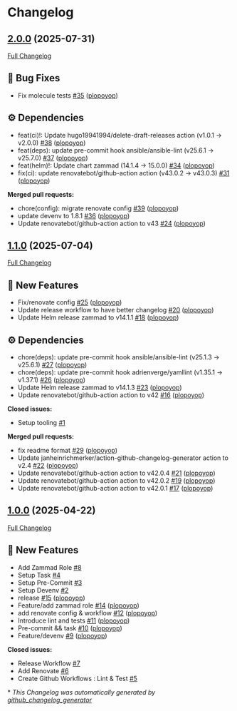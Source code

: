 # Changelog

## [2.0.0](https://github.com/plopoyop/ansible-collection-kubernetes_apps/tree/2.0.0) (2025-07-31)

[Full Changelog](https://github.com/plopoyop/ansible-collection-kubernetes_apps/compare/1.1.0...2.0.0)

## 🐛 Bug Fixes

- Fix molecule tests [\#35](https://github.com/plopoyop/ansible-collection-kubernetes_apps/pull/35) ([plopoyop](https://github.com/plopoyop))

## ⚙️ Dependencies

- feat\(ci\)!: Update hugo19941994/delete-draft-releases action \(v1.0.1 → v2.0.0\) [\#38](https://github.com/plopoyop/ansible-collection-kubernetes_apps/pull/38) ([plopoyop](https://github.com/plopoyop))
- feat\(deps\): update pre-commit hook ansible/ansible-lint \(v25.6.1 → v25.7.0\) [\#37](https://github.com/plopoyop/ansible-collection-kubernetes_apps/pull/37) ([plopoyop](https://github.com/plopoyop))
- feat\(helm\)!: Update chart zammad \(14.1.4 → 15.0.0\) [\#34](https://github.com/plopoyop/ansible-collection-kubernetes_apps/pull/34) ([plopoyop](https://github.com/plopoyop))
- fix\(ci\): update renovatebot/github-action action \(v43.0.2 → v43.0.3\) [\#31](https://github.com/plopoyop/ansible-collection-kubernetes_apps/pull/31) ([plopoyop](https://github.com/plopoyop))

**Merged pull requests:**

- chore\(config\): migrate renovate config [\#39](https://github.com/plopoyop/ansible-collection-kubernetes_apps/pull/39) ([plopoyop](https://github.com/plopoyop))
- update devenv to 1.8.1 [\#36](https://github.com/plopoyop/ansible-collection-kubernetes_apps/pull/36) ([plopoyop](https://github.com/plopoyop))
- Update renovatebot/github-action action to v43 [\#24](https://github.com/plopoyop/ansible-collection-kubernetes_apps/pull/24) ([plopoyop](https://github.com/plopoyop))

## [1.1.0](https://github.com/plopoyop/ansible-collection-kubernetes_apps/tree/1.1.0) (2025-07-04)

[Full Changelog](https://github.com/plopoyop/ansible-collection-kubernetes_apps/compare/1.0.0...1.1.0)

## 🚀 New Features

- Fix/renovate config [\#25](https://github.com/plopoyop/ansible-collection-kubernetes_apps/pull/25) ([plopoyop](https://github.com/plopoyop))
- Update release workflow to have better changelog [\#20](https://github.com/plopoyop/ansible-collection-kubernetes_apps/pull/20) ([plopoyop](https://github.com/plopoyop))
- Update Helm release zammad to v14.1.1 [\#18](https://github.com/plopoyop/ansible-collection-kubernetes_apps/pull/18) ([plopoyop](https://github.com/plopoyop))

## ⚙️ Dependencies

- chore\(deps\): update pre-commit hook ansible/ansible-lint \(v25.1.3 → v25.6.1\) [\#27](https://github.com/plopoyop/ansible-collection-kubernetes_apps/pull/27) ([plopoyop](https://github.com/plopoyop))
- chore\(deps\): update pre-commit hook adrienverge/yamllint \(v1.35.1 → v1.37.1\) [\#26](https://github.com/plopoyop/ansible-collection-kubernetes_apps/pull/26) ([plopoyop](https://github.com/plopoyop))
- Update Helm release zammad to v14.1.3 [\#23](https://github.com/plopoyop/ansible-collection-kubernetes_apps/pull/23) ([plopoyop](https://github.com/plopoyop))
- Update renovatebot/github-action action to v42 [\#16](https://github.com/plopoyop/ansible-collection-kubernetes_apps/pull/16) ([plopoyop](https://github.com/plopoyop))

**Closed issues:**

- Setup tooling [\#1](https://github.com/plopoyop/ansible-collection-kubernetes_apps/issues/1)

**Merged pull requests:**

- fix readme format [\#29](https://github.com/plopoyop/ansible-collection-kubernetes_apps/pull/29) ([plopoyop](https://github.com/plopoyop))
- Update janheinrichmerker/action-github-changelog-generator action to v2.4 [\#22](https://github.com/plopoyop/ansible-collection-kubernetes_apps/pull/22) ([plopoyop](https://github.com/plopoyop))
- Update renovatebot/github-action action to v42.0.4 [\#21](https://github.com/plopoyop/ansible-collection-kubernetes_apps/pull/21) ([plopoyop](https://github.com/plopoyop))
- Update renovatebot/github-action action to v42.0.2 [\#19](https://github.com/plopoyop/ansible-collection-kubernetes_apps/pull/19) ([plopoyop](https://github.com/plopoyop))
- Update renovatebot/github-action action to v42.0.1 [\#17](https://github.com/plopoyop/ansible-collection-kubernetes_apps/pull/17) ([plopoyop](https://github.com/plopoyop))

## [1.0.0](https://github.com/plopoyop/ansible-collection-kubernetes_apps/tree/1.0.0) (2025-04-22)

[Full Changelog](https://github.com/plopoyop/ansible-collection-kubernetes_apps/compare/e9185006c832f8ac2545a72af258cdb62bef0df7...1.0.0)

## 🚀 New Features

- Add Zammad Role [\#8](https://github.com/plopoyop/ansible-collection-kubernetes_apps/issues/8)
- Setup Task [\#4](https://github.com/plopoyop/ansible-collection-kubernetes_apps/issues/4)
- Setup Pre-Commit [\#3](https://github.com/plopoyop/ansible-collection-kubernetes_apps/issues/3)
- Setup Devenv [\#2](https://github.com/plopoyop/ansible-collection-kubernetes_apps/issues/2)
- release [\#15](https://github.com/plopoyop/ansible-collection-kubernetes_apps/pull/15) ([plopoyop](https://github.com/plopoyop))
- Feature/add zammad role [\#14](https://github.com/plopoyop/ansible-collection-kubernetes_apps/pull/14) ([plopoyop](https://github.com/plopoyop))
- add renovate config & workflow [\#12](https://github.com/plopoyop/ansible-collection-kubernetes_apps/pull/12) ([plopoyop](https://github.com/plopoyop))
- Introduce lint and tests [\#11](https://github.com/plopoyop/ansible-collection-kubernetes_apps/pull/11) ([plopoyop](https://github.com/plopoyop))
- Pre-commit && task [\#10](https://github.com/plopoyop/ansible-collection-kubernetes_apps/pull/10) ([plopoyop](https://github.com/plopoyop))
- Feature/devenv [\#9](https://github.com/plopoyop/ansible-collection-kubernetes_apps/pull/9) ([plopoyop](https://github.com/plopoyop))

**Closed issues:**

- Release Workflow [\#7](https://github.com/plopoyop/ansible-collection-kubernetes_apps/issues/7)
- Add Renovate [\#6](https://github.com/plopoyop/ansible-collection-kubernetes_apps/issues/6)
- Create Github Workflows : Lint & Test [\#5](https://github.com/plopoyop/ansible-collection-kubernetes_apps/issues/5)



\* *This Changelog was automatically generated by [github_changelog_generator](https://github.com/github-changelog-generator/github-changelog-generator)*
